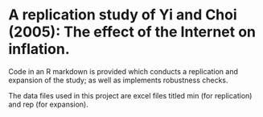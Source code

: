 # A replication study of Yi and Choi (2005): The effect of the Internet on inflation.

Code in an R markdown is provided which conducts a replication and expansion of the study; as well as implements robustness checks.

The data files used in this project are excel files titled min (for replication) and rep (for expansion).
